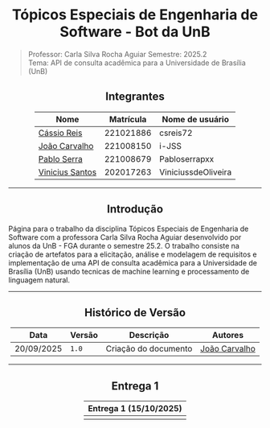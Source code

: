 <center>

# Tópicos Especiais de Engenharia de Software - Bot da UnB

</center>

> Professor: Carla Silva Rocha Aguiar
> Semestre: 2025.2   
> Tema: API de consulta acadêmica para a Universidade de Brasília (UnB)

<center>

## Integrantes

</center>

<div style="margin: 0 auto; width: fit-content;">

| Nome                                            | Matrícula | Nome de usuário     |
|-------------------------------------------------|-----------|---------------------|
| [Cássio Reis](https://github.com/csreis72)      | 221021886 | csreis72            |
| [João Carvalho](https://github.com/i-JSS)       | 221008150 | i-JSS               |
| [Pablo Serra](https://github.com/Pabloserrapxx) | 221008679 | Pabloserrapxx       |
| [Vinicius Santos](ViniciussdeOliveira)          | 202017263 | ViniciussdeOliveira |

</div>

---

<center>

## Introdução

</center>


Página para o trabalho da disciplina Tópicos Especiais de Engenharia de Software com a professora Carla Silva Rocha Aguiar desenvolvido por alunos da UnB - FGA durante o semestre 25.2. O trabalho consiste na criação de artefatos para a elicitação, análise e modelagem de requisitos e implementação de uma API de consulta acadêmica para a Universidade de Brasília (UnB) usando tecnicas de machine learning e processamento de linguagem natural.

---

<center>

## Histórico de Versão

</center>

<div style="margin: 0 auto; width: fit-content;">

| Data       | Versão | Descrição            | Autores                                   |
|------------|--------|----------------------|-------------------------------------------|
| 20/09/2025 | `1.0`  | Criação do documento | [João Carvalho](https://github.com/i-JSS) |

</div>

---

<center>

## Entrega 1

</center>


<div style="margin: 0 auto; width: fit-content;">

| Entrega 1 (15/10/2025) |
|------------------------|
|                        |

</div>
